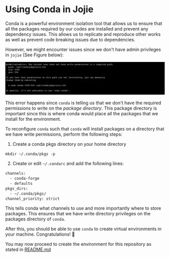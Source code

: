 # Using Conda in Jojie

Conda is a powerful environment isolation tool that allows us to ensure that all the packages required by our codes are installed and prevent any dependency issues. This allows us to replicate and reproduce other works as well as prevent code breaking issues due to dependencies.

However, we might encounter issues since we don't have admin privileges in `jojie` (See Figure below):

![Error in Jojie](figures/jojie-error.PNG)

This error happens since `conda` is telling us that we don't have the required permissions to write on the *package directory*. This package directory is important since this is where conda would place all the packages that we install for the environment.

To reconfigure `conda` such that `conda` will install packages on a directory that we have write permissions, perform the following steps:

1. Create a conda pkgs directory on your home directory

```
mkdir ~/.conda/pkgs -p
```

2. Create or edit `~/.condarc` and add the following lines:

```
channels:
  - conda-forge
  - defaults
pkgs_dirs:
  - ~/.conda/pkgs/
channel_priority: strict
```

This tells conda what channels to use and more importantly where to store packages. This ensures that we have write directory privileges on the packages directory of `conda`.

After this, you should be able to use `conda` to create virtual environments in your machine. Congratulations! 🎉

You may now proceed to create the environment for this repository as stated in [README.md](./README.md)
